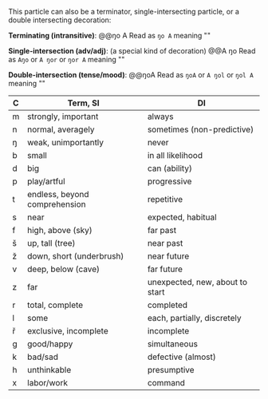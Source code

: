 This particle can also be a terminator, single-intersecting particle, or a double intersecting decoration:

**Terminating (intransitive)**:
@@ŋo A
Read as `ŋo A` meaning ""

**Single-intersection (adv/adj)**: (a special kind of decoration)
@@A ŋo
Read as `Aŋo` or `A ŋor` or `ŋor A` meaning ""

**Double-intersection (tense/mood)**:
@@ŋoA
Read as `ŋoA` or `A ŋol` or `ŋol A` meaning ""

C | Term, SI | DI
-|-|-
m | strongly, important | always
n | normal, averagely | sometimes (non-predictive)
ŋ | weak, unimportantly | never
b | small | in all likelihood
d | big | can (ability)
p | play/artful | progressive
t | endless, beyond comprehension | repetitive
s | near | expected, habitual
f | high, above (sky) | far past
š | up, tall (tree) | near past
ž | down, short (underbrush) | near future
v | deep, below (cave) | far future
z | far | unexpected, new, about to start
r | total, complete | completed
l | some | each, partially, discretely
ř | exclusive, incomplete | incomplete
g | good/happy | simultaneous
k | bad/sad | defective (almost) 
h | unthinkable | presumptive
x | labor/work | command
